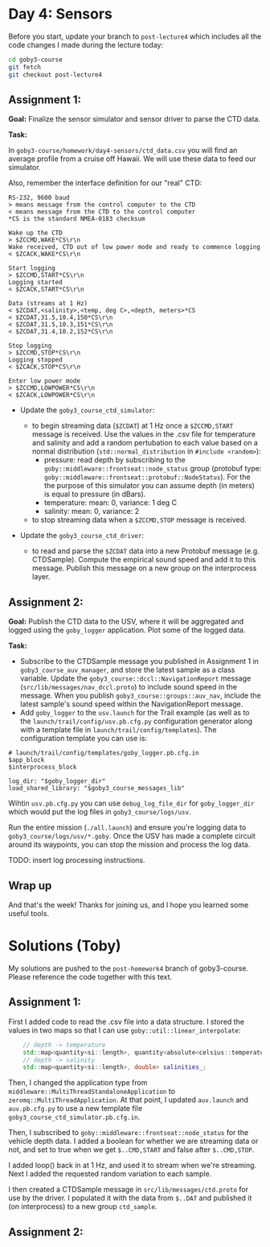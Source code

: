 # Day 4: Sensors

Before you start, update your branch to 
`post-lecture4` which includes all the code changes I made during the lecture today:

```bash
cd goby3-course
git fetch
git checkout post-lecture4
```

## Assignment 1: 
**Goal:** Finalize the sensor simulator and sensor driver to parse the CTD data.

**Task:**

In `goby3-course/homework/day4-sensors/ctd_data.csv` you will find an average profile from a cruise off Hawaii. We will use these data to feed our simulator.

Also, remember the interface definition for our "real" CTD:
```
RS-232, 9600 baud
> means message from the control computer to the CTD
< means message from the CTD to the control computer
*CS is the standard NMEA-0183 checksum

Wake up the CTD
> $ZCCMD,WAKE*CS\r\n
Wake received, CTD out of low power mode and ready to commence logging
< $ZCACK,WAKE*CS\r\n

Start logging
> $ZCCMD,START*CS\r\n
Logging started
< $ZCACK,START*CS\r\n

Data (streams at 1 Hz)
< $ZCDAT,<salinity>,<temp, deg C>,<depth, meters>*CS
< $ZCDAT,31.5,10.4,150*CS\r\n
< $ZCDAT,31.5,10.3,151*CS\r\n
< $ZCDAT,31.4,10.2,152*CS\r\n

Stop logging
> $ZCCMD,STOP*CS\r\n
Logging stopped
< $ZCACK,STOP*CS\r\n

Enter low power mode
> $ZCCMD,LOWPOWER*CS\r\n
< $ZCACK,LOWPOWER*CS\r\n
```


- Update the `goby3_course_ctd_simulator`:
  - to begin streaming data (`$ZCDAT`) at 1 Hz once a `$ZCCMD,START` message is received. Use the values in the .csv file for temperature and salinity and add a random pertubation to each value based on a normal distribution (`std::normal_distribution` in `#include <random>`):
     - pressure: read depth by subscribing to the `goby::middleware::frontseat::node_status` group (protobuf type: `goby::middleware::frontseat::protobuf::NodeStatus`). For the the purpose of this simulator you can assume depth (in meters) is equal to pressure (in dBars).
     - temperature: mean: 0, variance: 1 deg C
     - salinity: mean: 0, variance: 2
  - to stop streaming data when a `$ZCCMD,STOP` message is received.


- Update the `goby3_course_ctd_driver`:
  - to read and parse the `$ZCDAT` data into a new Protobuf message (e.g. CTDSample). Compute the empirical sound speed and add it to this message. Publish this message on a new group on the interprocess layer.

  
## Assignment 2: 

**Goal:** Publish the CTD data to the USV, where it will be aggregated and logged using the `goby_logger` application. Plot some of the logged data.

**Task:**

- Subscribe to the CTDSample message you published in Assignment 1 in `goby3_course_auv_manager`, and store the latest sample as a class variable. Update the `goby3_course::dccl::NavigationReport` message (`src/lib/messages/nav_dccl.proto`) to include sound speed in the message. When you publish `goby3_course::groups::auv_nav`, include the latest sample's sound speed within the NavigationReport message.
- Add `goby_logger` to the `usv.launch` for the Trail example (as well as to the `launch/trail/config/usv.pb.cfg.py` configuration generator along with a template file in `launch/trail/config/templates`). The configuration template you can use is:

```
# launch/trail/config/templates/goby_logger.pb.cfg.in
$app_block
$interprocess_block

log_dir: "$goby_logger_dir"
load_shared_library: "$goby3_course_messages_lib"
```

Wihtin `usv.pb.cfg.py` you can use `debug_log_file_dir` for `goby_logger_dir` which would put the log files in `goby3_course/logs/usv`.

Run the entire mission (`./all.launch`) and ensure you're logging data to `goby3_course/logs/usv/*.goby`. Once the USV has made a complete circuit around its waypoints, you can stop the mission and process the log data.

TODO: insert log processing instructions.

## Wrap up

And that's the week! Thanks for joining us, and I hope you learned some useful tools. 


# Solutions (Toby)

My solutions are pushed to the `post-homework4` branch of goby3-course. Please reference the code together with this text.

## Assignment 1: 

First I added code to read the .csv file into a data structure. I stored the values in two maps so that I can use `goby::util::linear_interpolate`:

```cpp
    // depth -> temperature
    std::map<quantity<si::length>, quantity<absolute<celsius::temperature>>> temperatures_;
    // depth -> salinity
    std::map<quantity<si::length>, double> salinities_;
```    

Then, I changed the application type from `middleware::MultiThreadStandaloneApplication` to `zeromq::MultiThreadApplication`. At that point, I updated `auv.launch` and `auv.pb.cfg.py` to use a new template file `goby3_course_ctd_simulator.pb.cfg.in`. 

Then, I subscribed to `goby::middleware::frontseat::node_status` for the vehicle depth data. I added a boolean for whether we are streaming data or not, and set to true when we get `$..CMD,START` and false after `$..CMD,STOP`.

I added loop() back in at 1 Hz, and used it to stream when we're streaming. Next I added the requested random variation to each sample.

I then created a CTDSample message in `src/lib/messages/ctd.proto` for use by the driver. I populated it with the data from `$..DAT` and published it (on interprocess) to a new group `ctd_sample`.


## Assignment 2: 

